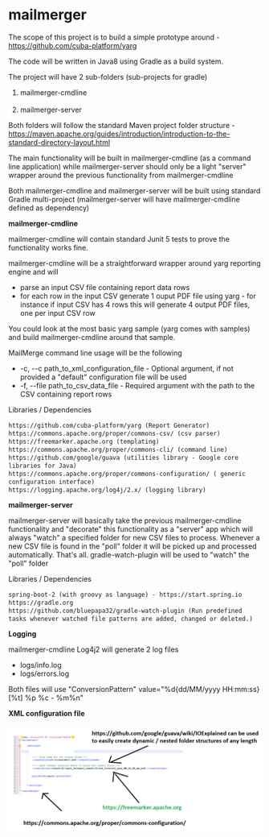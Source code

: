 # mailmerger

The scope of this project is to build a simple prototype around - https://github.com/cuba-platform/yarg

The code will be written in Java8 using Gradle as a build system.

The project will have 2 sub-folders (sub-projects for gradle) 

<ol>
<li>mailmerger-cmdline</li><br>
<li>mailmerger-server</li>
</ol>

Both folders will follow the standard Maven project folder structure - https://maven.apache.org/guides/introduction/introduction-to-the-standard-directory-layout.html

The main functionality will be built in mailmerger-cmdline (as a command line application) while mailmerger-server should only be a light "server" wrapper around the previous functionality from mailmerger-cmdline

Both mailmerger-cmdline and mailmerger-server will be built using standard Gradle multi-project (mailmerger-server will have mailmerger-cmdline defined as dependency)

**mailmerger-cmdline**

mailmerger-cmdline will contain standard Junit 5 tests to prove the functionality works fine.

mailmerger-cmdline will be a straightforward wrapper around yarg reporting engine and will

<ul>
<li>parse an input CSV file containing report data rows</li>
<li>for each row in the input CSV generate 1 ouput PDF file using yarg - for instance if input CSV has 4 rows this will generate 4 output PDF files, one per input CSV row</li>
</ul>

You could look at the most basic yarg sample (yarg comes with samples) and build mailmerger-cmdline around that sample.

MailMerge command line usage will be the following

<ul>
<li>-c, --c path_to_xml_configuration_file - Optional argument, if not provided a "default" configuration file will be used</li>
<li>-f, --file path_to_csv_data_file - Required argument with the path to the CSV containing report rows</li>
</ul>

Libraries / Dependencies

	https://github.com/cuba-platform/yarg (Report Generator)
	https://commons.apache.org/proper/commons-csv/ (csv parser)
	https://freemarker.apache.org (templating)
	https://commons.apache.org/proper/commons-cli/ (command line)
	https://github.com/google/guava (utilities library - Google core libraries for Java)
	https://commons.apache.org/proper/commons-configuration/ ( generic configuration interface)
	https://logging.apache.org/log4j/2.x/ (logging library)

**mailmerger-server**

mailmerger-server will basically take the previous mailmerger-cmdline functionality and "decorate" this functionality as a "server" app which will always "watch" a specified folder for new CSV files to process. Whenever a new CSV file is found in the "poll" folder it will be picked up and processed automatically. That's all. gradle-watch-plugin will be used to "watch" the "poll" folder

Libraries / Dependencies

	spring-boot-2 (with groovy as language) - https://start.spring.io
	https://gradle.org 
	https://github.com/bluepapa32/gradle-watch-plugin (Run predefined tasks whenever watched file patterns are added, changed or deleted.)

**Logging**

mailmerger-cmdline Log4j2 will generate 2 log files

<ul>
<li>logs/info.log</li>
<li>logs/errors.log</li>
</ul>

Both files will use "ConversionPattern" value="%d{dd/MM/yyyy HH:mm:ss} [%t] %p %c - %m%n" 

**XML configuration file**

![alt text](https://raw.githubusercontent.com/distributev/mailmerger/master/settings.png)







 
